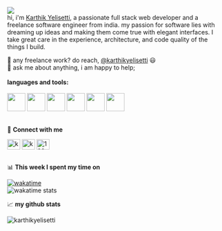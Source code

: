 ![](https://visitor-badge.glitch.me/badge?page_id=karthikyelisetti)    
hi, i'm [Karthik Yelisetti](karthikyelisetti.dev@gmail.com), a passionate full stack web developer and a freelance software engineer from india. my passion for software lies with dreaming up ideas and making them come true with elegant interfaces. I take great care in the experience, architecture, and code quality of the things I build.  

💼 any freelance work? do reach, [@karthikyelisetti](karthikyelisetti.dev@gmail.com) 😃  
💬 ask me about anything, i am happy to help;
<br />
<br />
**languages and tools:**
<br />
<br />
<code><img height="42" src="https://user-images.githubusercontent.com/25181517/183423507-c056a6f9-1ba8-4312-a350-19bcbc5a8697.png"></code>
<code><img height="42" src="https://user-images.githubusercontent.com/25181517/192108374-8da61ba1-99ec-41d7-80b8-fb2f7c0a4948.png"></code>
<code><img height="42" src="https://user-images.githubusercontent.com/25181517/192158954-f88b5814-d510-4564-b285-dff7d6400dad.png"></code>
<code><img height="42" src="https://user-images.githubusercontent.com/25181517/183898674-75a4a1b1-f960-4ea9-abcb-637170a00a75.png"></code>
<code><img height="42" src="https://user-images.githubusercontent.com/25181517/183898054-b3d693d4-dafb-4808-a509-bab54cf5de34.png"></code>
<code><img height="42" src="https://user-images.githubusercontent.com/25181517/117447155-6a868a00-af3d-11eb-9cfe-245df15c9f3f.png"></code>
<br />
<br />

🔗 **Connect with me**    

<p align="left">
<a href="https://dev.to/karthikyelisetti" target="blank"><img align="center" src="https://cdn.jsdelivr.net/npm/simple-icons@3.0.1/icons/dev-dot-to.svg" alt="karthiky" height="24" width="30" /></a>
<a href="https://www.linkedin.com/in/karthikyelisetti" target="blank"><img align="center" src="https://cdn-icons-png.flaticon.com/512/174/174857.png" alt="karthiky" height="24" width="30" /></a>
<a href="https://stackoverflow.com/users/19898320" target="blank"><img align="center" src="https://cdn-icons-png.flaticon.com/512/2111/2111628.png" alt="19898320" height="24" width="30" /></a>
<br />
<br />

📊 **This week I spent my time on**  
  
[![wakatime](https://wakatime.com/badge/github/karthikyelisetti/Programming.svg)](https://wakatime.com/badge/github/karthikyelisetti/Programming)    
![wakatime stats](https://github-readme-stats-taupe-two.vercel.app/api/wakatime?username=karthikyelisetti&hide_title=true&hide_border=true&langs_count=5&bg_color=00000000&text_color=777)
  
📈 **my github stats**
<p align="left"> <img src="https://github-readme-stats.vercel.app/api?username=karthikyelisetti&show_icons=true&theme=gotham" alt="karthikyelisetti" />
